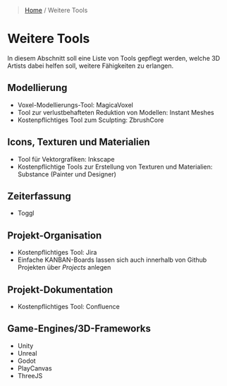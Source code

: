 > [Home](../README.md) / Weitere Tools

# Weitere Tools

In diesem Abschnitt soll eine Liste von Tools gepflegt werden, welche 3D Artists dabei helfen soll, weitere Fähigkeiten zu erlangen.

## Modellierung
- Voxel-Modellierungs-Tool: MagicaVoxel
- Tool zur verlustbehafteten Reduktion von Modellen: Instant Meshes
- Kostenpflichtiges Tool zum Sculpting: ZbrushCore

## Icons, Texturen und Materialien
- Tool für Vektorgrafiken: Inkscape
- Kostenpflichtige Tools zur Erstellung von Texturen und Materialien: Substance (Painter  und Designer)

## Zeiterfassung
- Toggl

## Projekt-Organisation
- Kostenpflichtiges Tool: Jira
- Einfache KANBAN-Boards lassen sich auch innerhalb von Github Projekten über <i>Projects</i> anlegen

## Projekt-Dokumentation
- Kostenpflichtiges Tool: Confluence

## Game-Engines/3D-Frameworks
- Unity
- Unreal
- Godot
- PlayCanvas
- ThreeJS
